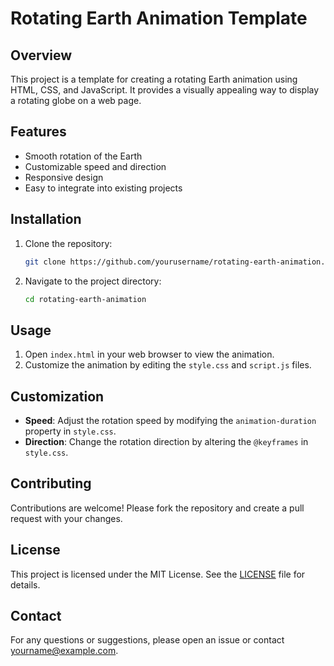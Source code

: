 # Rotating Earth Animation Template

## Overview
This project is a template for creating a rotating Earth animation using HTML, CSS, and JavaScript. It provides a visually appealing way to display a rotating globe on a web page.

## Features
- Smooth rotation of the Earth
- Customizable speed and direction
- Responsive design
- Easy to integrate into existing projects

## Installation
1. Clone the repository:
    ```bash
    git clone https://github.com/yourusername/rotating-earth-animation.git
    ```
2. Navigate to the project directory:
    ```bash
    cd rotating-earth-animation
    ```

## Usage
1. Open `index.html` in your web browser to view the animation.
2. Customize the animation by editing the `style.css` and `script.js` files.

## Customization
- **Speed**: Adjust the rotation speed by modifying the `animation-duration` property in `style.css`.
- **Direction**: Change the rotation direction by altering the `@keyframes` in `style.css`.

## Contributing
Contributions are welcome! Please fork the repository and create a pull request with your changes.

## License
This project is licensed under the MIT License. See the [LICENSE](LICENSE) file for details.

## Contact
For any questions or suggestions, please open an issue or contact [yourname@example.com](mailto:yourname@example.com).
